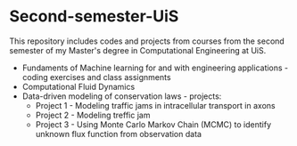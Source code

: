 # Second-semester-UiS  

This repository includes codes and projects from courses from the second semester of my Master's degree in Computational Engineering at UiS.
- Fundaments of Machine learning for and with engineering applications - coding exercises and class assignments
- Computational Fluid Dynamics
- Data-driven modeling of conservation laws - projects:
  	* Project 1 - Modeling traffic jams in intracellular transport in axons
  	* Project 2 - Modeling treffic jam
  	* Project 3 - Using Monte Carlo Markov Chain (MCMC) to identify unknown flux function from observation data
